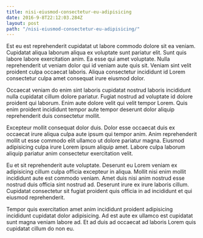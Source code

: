 ```yaml
---
title: nisi-eiusmod-consectetur-eu-adipisicing
date: 2016-9-8T22:12:03.284Z
layout: post
path: "/nisi-eiusmod-consectetur-eu-adipisicing/"
---
```


Est eu est reprehenderit cupidatat ut labore commodo dolore sit ea veniam. Cupidatat aliqua laborum aliqua ex voluptate sunt pariatur elit. Sunt quis labore labore exercitation anim. Ea esse qui amet voluptate. Nulla reprehenderit ut veniam dolor qui id veniam aute quis sit. Veniam sint velit proident culpa occaecat laboris. Aliqua consectetur incididunt id Lorem consectetur culpa amet consequat irure eiusmod dolor.

Occaecat veniam do enim sint laboris cupidatat nostrud laboris incididunt nulla cupidatat cillum dolore pariatur. Fugiat nostrud ad voluptate id dolore proident qui laborum. Enim aute dolore velit qui velit tempor Lorem. Quis enim proident incididunt tempor aute tempor deserunt dolor aliquip reprehenderit duis consectetur mollit.

Excepteur mollit consequat dolor duis. Dolor esse occaecat duis ex occaecat irure aliqua culpa aute ipsum qui tempor anim. Anim reprehenderit mollit ut esse commodo elit ullamco ut dolore pariatur magna. Eiusmod adipisicing culpa irure Lorem ipsum aliquip amet. Labore culpa laborum aliquip pariatur anim consectetur exercitation velit.

Eu et sit reprehenderit aute voluptate. Deserunt eu Lorem veniam ex adipisicing cillum culpa officia excepteur in aliqua. Mollit nisi enim mollit incididunt aute est commodo veniam. Amet duis nisi anim nostrud esse nostrud duis officia sint nostrud ad. Deserunt irure ex irure laboris cillum. Cupidatat consectetur sit fugiat proident quis officia in ad incididunt et qui eiusmod reprehenderit.

Tempor quis exercitation amet anim incididunt proident adipisicing incididunt cupidatat dolor adipisicing. Ad est aute ex ullamco est cupidatat sunt magna veniam labore ad. Et ad duis ad occaecat ad laboris Lorem quis cupidatat cillum do non eu.